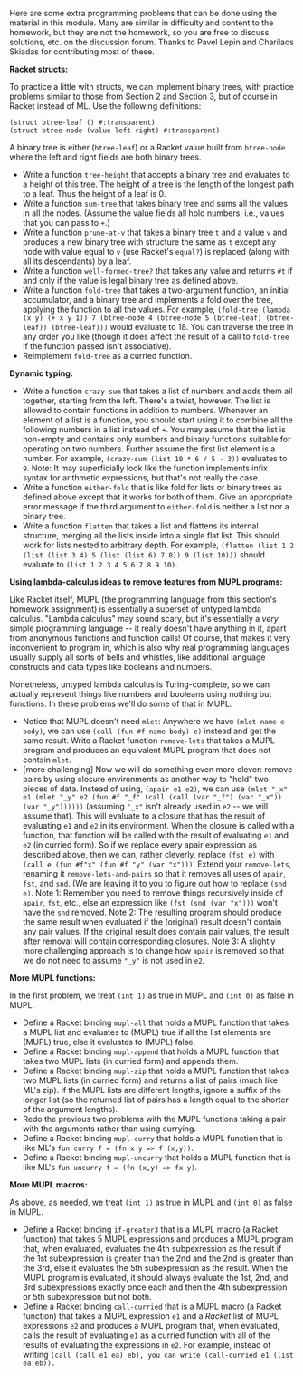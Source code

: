 Here are some extra programming problems that can be done using the material in this module. Many are similar in difficulty and content to the homework, but they are not the homework, so you are free to discuss solutions, etc. on the discussion forum. Thanks to Pavel Lepin and Charilaos Skiadas for contributing most of these.

**Racket structs:**

To practice a little with structs, we can implement binary trees, with practice problems similar to those from Section 2 and Section 3, but of course in Racket instead of ML. Use the following definitions:
```
(struct btree-leaf () #:transparent)
(struct btree-node (value left right) #:transparent)
```

A binary tree is either (```btree-leaf```) or a Racket value built from ```btree-node``` where the left and right fields are both binary trees.

- Write a function ```tree-height``` that accepts a binary tree and evaluates to a height of this tree. The height of a tree is the length of the longest path to a leaf. Thus the height of a leaf is 0.
- Write a function ```sum-tree``` that takes binary tree and sums all the values in all the nodes. (Assume the value fields all hold numbers, i.e., values that you can pass to ```+```.)
- Write a function ```prune-at-v``` that takes a binary tree ```t``` and a value ```v``` and produces a new binary tree with structure the same as ```t``` except any node with value equal to ```v``` (use Racket's ```equal?```) is replaced (along with all its descendants) by a leaf.
- Write a function ```well-formed-tree?``` that takes any value and returns ```#t``` if and only if the value is legal binary tree as defined above.
- Write a function ```fold-tree``` that takes a two-argument function, an initial accumulator, and a binary tree and implements a fold over the tree, applying the function to all the values. For example, ```(fold-tree (lambda (x y) (+ x y 1)) 7 (btree-node 4 (btree-node 5 (btree-leaf) (btree-leaf)) (btree-leaf)))``` would evaluate to 18. You can traverse the tree in any order you like (though it does affect the result of a call to ```fold-tree``` if the function passed isn't associative).
- Reimplement ```fold-tree``` as a curried function.

**Dynamic typing:**

- Write a function ```crazy-sum``` that takes a list of numbers and adds them all together, starting from the left. There's a twist, however. The list is allowed to contain functions in addition to numbers. Whenever an element of a list is a function, you should start using it to combine all the following numbers in a list instead of ```+```. You may assume that the list is non-empty and contains only numbers and binary functions suitable for operating on two numbers. Further assume the first list element is a number. For example, ```(crazy-sum (list 10 * 6 / 5 - 3))``` evaluates to ```9```. Note: It may superficially look like the function implements infix syntax for arithmetic expressions, but that's not really the case.
- Write a function ```either-fold``` that is like fold for lists or binary trees as defined above except that it works for both of them. Give an appropriate error message if the third argument to ```either-fold``` is neither a list nor a binary tree.
- Write a function ```flatten``` that takes a list and flattens its internal structure, merging all the lists inside into a single flat list. This should work for lists nested to arbitrary depth. For example, ```(flatten (list 1 2 (list (list 3 4) 5 (list (list 6) 7 8)) 9 (list 10)))``` should evaluate to ```(list 1 2 3 4 5 6 7 8 9 10)```.

**Using lambda-calculus ideas to remove features from MUPL programs:**

Like Racket itself, MUPL (the programming language from this section's homework assignment) is essentially a superset of untyped lambda calculus. "Lambda calculus" may sound scary, but it's essentially a _very_ simple programming language -- it really doesn't have anything in it, apart from anonymous functions and function calls! Of course, that makes it very inconvenient to program in, which is also why real programming languages usually supply all sorts of bells and whistles, like additional language constructs and data types like booleans and numbers.

Nonetheless, untyped lambda calculus is Turing-complete, so we can actually represent things like numbers and booleans using nothing but functions. In these problems we'll do some of that in MUPL.

- Notice that MUPL doesn't need ```mlet```: Anywhere we have ```(mlet name e body)```, we can use ```(call (fun #f name body) e)``` instead and get the same result. Write a Racket function ```remove-lets``` that takes a MUPL program and produces an equivalent MUPL program that does not contain ```mlet```.
- [more challenging] Now we will do something even more clever: remove pairs by using closure environments as another way to "hold" two pieces of data. Instead of using, ```(apair e1 e2)```, we can use ```(mlet "_x" e1 (mlet "_y" e2 (fun #f "_f" (call (call (var "_f") (var "_x")) (var "_y"))))))``` (assuming ```"_x"``` isn't already used in ```e2``` -- we will assume that). This will evaluate to a closure that has the result of evaluating ```e1``` and ```e2``` in its environment. When the closure is called with a function, that function will be called with the result of evaluating ```e1``` and ```e2``` (in curried form). So if we replace every apair expression as described above, then we can, rather cleverly, replace ```(fst e)``` with ```(call e (fun #f"x" (fun #f "y" (var "x")))```. Extend your ```remove-lets```, renaming it ```remove-lets-and-pairs``` so that it removes all uses of ```apair```, ```fst```, and ```snd```. (We are leaving it to you to figure out how to replace ```(snd e)```. Note 1: Remember you need to remove things recursively inside of ```apair```, ```fst```, etc., else an expression like ```(fst (snd (var "x")))``` won't have the ```snd``` removed. Note 2: The resulting program should produce the same result when evaluated if the (original) result doesn't contain any pair values. If the original result does contain pair values, the result after removal will contain corresponding closures. Note 3: A slightly more challenging approach is to change how ```apair``` is removed so that we do not need to assume ```"_y"``` is not used in ```e2```.

**More MUPL functions:**

In the first problem, we treat ```(int 1)``` as true in MUPL and ```(int 0)``` as false in MUPL.

- Define a Racket binding ```mupl-all``` that holds a MUPL function that takes a MUPL list and evaluates to (MUPL) true if all the list elements are (MUPL) true, else it evaluates to (MUPL) false.
- Define a Racket binding ```mupl-append``` that holds a MUPL function that takes two MUPL lists (in curried form) and appends them.
- Define a Racket binding ```mupl-zip``` that holds a MUPL function that takes two MUPL lists (in curried form) and returns a list of pairs (much like ML's zip). If the MUPL lists are different lengths, ignore a suffix of the longer list (so the returned list of pairs has a length equal to the shorter of the argument lengths).
- Redo the previous two problems with the MUPL functions taking a pair with the arguments rather than using currying.
- Define a Racket binding ```mupl-curry``` that holds a MUPL function that is like ML's ```fun curry f = (fn x y => f (x,y))```.
- Define a Racket binding ```mupl-uncurry``` that holds a MUPL function that is like ML's ```fun uncurry f = (fn (x,y) => fx y)```.

**More MUPL macros:**

As above, as needed, we treat ```(int 1)``` as true in MUPL and ```(int 0)``` as false in MUPL.

- Define a Racket binding ```if-greater3``` that is a MUPL macro (a Racket function) that takes 5 MUPL expressions and produces a MUPL program that, when evaluated, evaluates the 4th subpexression as the result if the 1st subexpression is greater than the 2nd and the 2nd is greater than the 3rd, else it evaluates the 5th subexpression as the result. When the MUPL program is evaluated, it should always evaluate the 1st, 2nd, and 3rd subexpressions exactly once each and then the 4th subexpression or 5th subexpression but not both.
- Define a Racket binding ```call-curried``` that is a MUPL macro (a Racket function) that takes a MUPL expression ```e1``` and a _Racket_ list of MUPL expressions ```e2``` and produces a MUPL program that, when evaluated, calls the result of evaluating ```e1``` as a curried function with all of the results of evaluating the expressions in ```e2```. For example, instead of writing ```(call (call e1 ea) eb), you can write (call-curried e1 (list ea eb)).```
